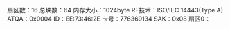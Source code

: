 扇区数：16
总块数：64
内存大小：1024byte
RF技术：ISO/IEC 14443(Type A)
ATQA：0x0004
ID：EE:73:46:2E
卡号：776369134
SAK：0x08
扇区0：
